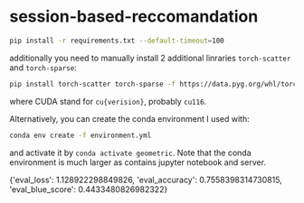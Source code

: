 # session-based-reccomandation


```bash
pip install -r requirements.txt --default-timeout=100
```

additionally you need to manually install 2 additional linraries `torch-scatter` and `torch-sparse`:

```bash
pip install torch-scatter torch-sparse -f https://data.pyg.org/whl/torch-1.13.0+${CUDA}.html
```
where CUDA stand for `cu{verision}`, probably `cu116`.

Alternatively, you can create the conda environment I used with:

```bash
conda env create -f environment.yml
```

and activate it by `conda activate geometric`.
Note that the conda environment is much larger as contains jupyter notebook and server.


{'eval_loss': 1.128922298849826, 'eval_accuracy': 0.7558398314730815, 'eval_blue_score': 0.4433480826982322}